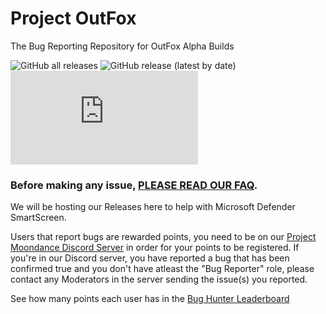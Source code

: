 # Project OutFox

The Bug Reporting Repository for OutFox Alpha Builds

![GitHub all releases](https://img.shields.io/github/downloads/TeamRizu/OutFox/total)
![GitHub release (latest by date)](https://img.shields.io/github/downloads/TeamRizu/OutFox/OF4.9.5/total)
![GitHub release (latest by SemVer and asset including pre-releases)](https://img.shields.io/github/downloads-pre/TeamRizu/OutFox/latest/Stepmania-Outfox-Alpha-NIGHTLY-4.9.999-MacOS-M1-date-20201208.dmg)

### Before making any issue, [PLEASE READ OUR FAQ](https://projectmoon.dance/faq). 

We will be hosting our Releases here to help with Microsoft Defender SmartScreen.

Users that report bugs are rewarded points, you need to be on our [Project Moondance Discord Server](https://discord.gg/3DgsbSg) in order for your points to be registered. If you're in our Discord server, you have reported a bug that has been confirmed true and you don't have atleast the "Bug Reporter" role, please contact any Moderators in the server sending the issue(s) you reported.

See how many points each user has in the [Bug Hunter Leaderboard](https://docs.google.com/spreadsheets/d/1Yc9DdD4Qaaee77PqF0Z6jlbl8dyknVt_Qy1AMa7eNl0/edit?usp=sharing)
